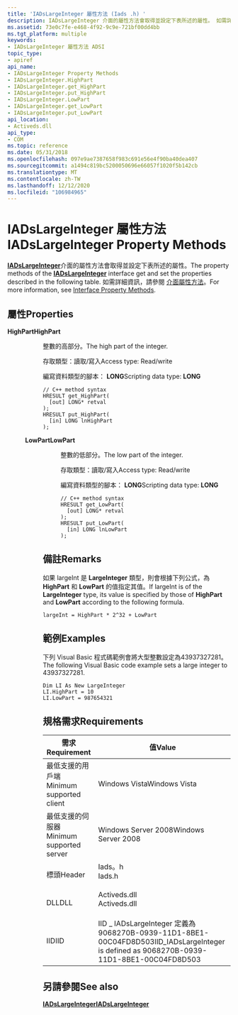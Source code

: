 ```yaml
---
title: 'IADsLargeInteger 屬性方法 (Iads .h) '
description: IADsLargeInteger 介面的屬性方法會取得並設定下表所述的屬性。 如需詳細資訊，請參閱介面屬性方法。
ms.assetid: 73e0c7fe-e468-4f92-9c9e-721bf00dd4bb
ms.tgt_platform: multiple
keywords:
- IADsLargeInteger 屬性方法 ADSI
topic_type:
- apiref
api_name:
- IADsLargeInteger Property Methods
- IADsLargeInteger.HighPart
- IADsLargeInteger.get_HighPart
- IADsLargeInteger.put_HighPart
- IADsLargeInteger.LowPart
- IADsLargeInteger.get_LowPart
- IADsLargeInteger.put_LowPart
api_location:
- Activeds.dll
api_type:
- COM
ms.topic: reference
ms.date: 05/31/2018
ms.openlocfilehash: 097e9ae7387658f983c691e56e4f90ba40dea407
ms.sourcegitcommit: a1494c819bc5200050696e66057f1020f5b142cb
ms.translationtype: MT
ms.contentlocale: zh-TW
ms.lasthandoff: 12/12/2020
ms.locfileid: "106984965"
---
```

# <a name="iadslargeinteger-property-methods"></a><span data-ttu-id="e59fb-105">IADsLargeInteger 屬性方法</span><span class="sxs-lookup"><span data-stu-id="e59fb-105">IADsLargeInteger Property Methods</span></span>

<span data-ttu-id="e59fb-106">[**IADsLargeInteger**](/windows/desktop/api/Iads/nn-iads-iadslargeinteger)介面的屬性方法會取得並設定下表所述的屬性。</span><span class="sxs-lookup"><span data-stu-id="e59fb-106">The property methods of the [**IADsLargeInteger**](/windows/desktop/api/Iads/nn-iads-iadslargeinteger) interface get and set the properties described in the following table.</span></span> <span data-ttu-id="e59fb-107">如需詳細資訊，請參閱 [介面屬性方法](interface-property-methods.md)。</span><span class="sxs-lookup"><span data-stu-id="e59fb-107">For more information, see [Interface Property Methods](interface-property-methods.md).</span></span>

## <a name="properties"></a><span data-ttu-id="e59fb-108">屬性</span><span class="sxs-lookup"><span data-stu-id="e59fb-108">Properties</span></span>

<dl> <dt>

<span data-ttu-id="e59fb-109">**HighPart**</span><span class="sxs-lookup"><span data-stu-id="e59fb-109">**HighPart**</span></span>
<span data-ttu-id="e59fb-110"></dt> <dd> <dl></span><span class="sxs-lookup"><span data-stu-id="e59fb-110"></dt> <dd> <dl></span></span>

<span data-ttu-id="e59fb-111">整數的高部分。</span><span class="sxs-lookup"><span data-stu-id="e59fb-111">The high part of the integer.</span></span>

<dt>

<span data-ttu-id="e59fb-112">存取類型：讀取/寫入</span><span class="sxs-lookup"><span data-stu-id="e59fb-112">Access type: Read/write</span></span>
</dt> <dt>

<span data-ttu-id="e59fb-113">編寫資料類型的腳本： **LONG**</span><span class="sxs-lookup"><span data-stu-id="e59fb-113">Scripting data type: **LONG**</span></span>
</dt> <dt>



``` syntax
// C++ method syntax
HRESULT get_HighPart(
  [out] LONG* retval
);
HRESULT put_HighPart(
  [in] LONG lnHighPart
);
```


</dt> </dl> </dd> <dt>

<span data-ttu-id="e59fb-114">**LowPart**</span><span class="sxs-lookup"><span data-stu-id="e59fb-114">**LowPart**</span></span>
<span data-ttu-id="e59fb-115"></dt> <dd> <dl></span><span class="sxs-lookup"><span data-stu-id="e59fb-115"></dt> <dd> <dl></span></span>

<span data-ttu-id="e59fb-116">整數的低部分。</span><span class="sxs-lookup"><span data-stu-id="e59fb-116">The low part of the integer.</span></span>

<dt>

<span data-ttu-id="e59fb-117">存取類型：讀取/寫入</span><span class="sxs-lookup"><span data-stu-id="e59fb-117">Access type: Read/write</span></span>
</dt> <dt>

<span data-ttu-id="e59fb-118">編寫資料類型的腳本： **LONG**</span><span class="sxs-lookup"><span data-stu-id="e59fb-118">Scripting data type: **LONG**</span></span>
</dt> <dt>



``` syntax
// C++ method syntax
HRESULT get_LowPart(
  [out] LONG* retval
);
HRESULT put_LowPart(
  [in] LONG lnLowPart
);
```


</dt> </dl> </dd> </dl>

 

## <a name="remarks"></a><span data-ttu-id="e59fb-119">備註</span><span class="sxs-lookup"><span data-stu-id="e59fb-119">Remarks</span></span>

<span data-ttu-id="e59fb-120">如果 largeInt 是 **LargeInteger** 類型，則會根據下列公式，為 **HighPart** 和 **LowPart** 的值指定其值。</span><span class="sxs-lookup"><span data-stu-id="e59fb-120">If largeInt is of the **LargeInteger** type, its value is specified by those of **HighPart** and **LowPart** according to the following formula.</span></span>


```VB
largeInt = HighPart * 2^32 + LowPart
```



## <a name="examples"></a><span data-ttu-id="e59fb-121">範例</span><span class="sxs-lookup"><span data-stu-id="e59fb-121">Examples</span></span>

<span data-ttu-id="e59fb-122">下列 Visual Basic 程式碼範例會將大型整數設定為43937327281。</span><span class="sxs-lookup"><span data-stu-id="e59fb-122">The following Visual Basic code example sets a large integer to 43937327281.</span></span>


```VB
Dim LI As New LargeInteger
LI.HighPart = 10
LI.LowPart = 987654321
```



## <a name="requirements"></a><span data-ttu-id="e59fb-123">規格需求</span><span class="sxs-lookup"><span data-stu-id="e59fb-123">Requirements</span></span>



| <span data-ttu-id="e59fb-124">需求</span><span class="sxs-lookup"><span data-stu-id="e59fb-124">Requirement</span></span> | <span data-ttu-id="e59fb-125">值</span><span class="sxs-lookup"><span data-stu-id="e59fb-125">Value</span></span> |
|-------------------------------------|-----------------------------------------------------------------------------------------|
| <span data-ttu-id="e59fb-126">最低支援的用戶端</span><span class="sxs-lookup"><span data-stu-id="e59fb-126">Minimum supported client</span></span><br/> | <span data-ttu-id="e59fb-127">Windows Vista</span><span class="sxs-lookup"><span data-stu-id="e59fb-127">Windows Vista</span></span><br/>                                                                |
| <span data-ttu-id="e59fb-128">最低支援的伺服器</span><span class="sxs-lookup"><span data-stu-id="e59fb-128">Minimum supported server</span></span><br/> | <span data-ttu-id="e59fb-129">Windows Server 2008</span><span class="sxs-lookup"><span data-stu-id="e59fb-129">Windows Server 2008</span></span><br/>                                                          |
| <span data-ttu-id="e59fb-130">標頭</span><span class="sxs-lookup"><span data-stu-id="e59fb-130">Header</span></span><br/>                   | <dl> <span data-ttu-id="e59fb-131"><dt>Iads。h</dt></span><span class="sxs-lookup"><span data-stu-id="e59fb-131"><dt>Iads.h</dt></span></span> </dl>       |
| <span data-ttu-id="e59fb-132">DLL</span><span class="sxs-lookup"><span data-stu-id="e59fb-132">DLL</span></span><br/>                      | <dl> <span data-ttu-id="e59fb-133"><dt>Activeds.dll</dt></span><span class="sxs-lookup"><span data-stu-id="e59fb-133"><dt>Activeds.dll</dt></span></span> </dl> |
| <span data-ttu-id="e59fb-134">IID</span><span class="sxs-lookup"><span data-stu-id="e59fb-134">IID</span></span><br/>                      | <span data-ttu-id="e59fb-135">IID \_ IADsLargeInteger 定義為9068270B-0939-11D1-8BE1-00C04FD8D503</span><span class="sxs-lookup"><span data-stu-id="e59fb-135">IID\_IADsLargeInteger is defined as 9068270B-0939-11D1-8BE1-00C04FD8D503</span></span><br/>     |



## <a name="see-also"></a><span data-ttu-id="e59fb-136">另請參閱</span><span class="sxs-lookup"><span data-stu-id="e59fb-136">See also</span></span>

<dl> <dt>

[<span data-ttu-id="e59fb-137">**IADsLargeInteger**</span><span class="sxs-lookup"><span data-stu-id="e59fb-137">**IADsLargeInteger**</span></span>](/windows/desktop/api/Iads/nn-iads-iadslargeinteger)
</dt> </dl>

 

 





